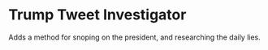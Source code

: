 # Trump Tweet Investigator

Adds a method for snoping on the president, and researching the daily lies.

